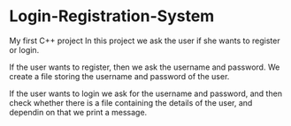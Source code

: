 # Login-Registration-System
My first C++ project 
In this project we ask the user if she wants to register or login.

If the user wants to register, then we ask the username and password. We create a file storing the username and password of the user.

If the user wants to login we ask for the username and password, and then check whether there is a file containing the details of the user, and dependin on that we print a message.
